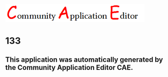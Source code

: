 ![CAE](https://github.com/CAETESTRWTH/CAE-Deployment-Temp/blob/master/img/logo.png)  

133
===================


This application was automatically generated by the Community Application Editor CAE.  
---------------
